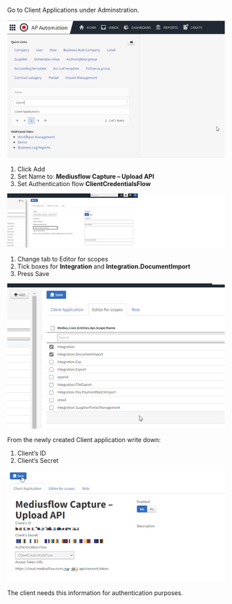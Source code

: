 Go to Client Applications under Adminstration.

![](../../images/einv_apa_setup_1.png)

1. Click Add
2. Set Name to: **Mediusflow Capture – Upload API**
3. Set Authentication flow **ClientCredentialsFlow** 

![](../../images/einv_apa_setup_2.png)

1. Change tab to Editor for scopes
2. Tick boxes for **Integration** and **Integration.DocumentImport**
3. Press Save

![](../../images/einv_apa_setup_3.png)

From the newly created Client application write down:

1. Client’s ID
2. Client’s Secret

![](../../images/einv_apa_setup_4.png)

The client needs this information for authentication purposes.  

